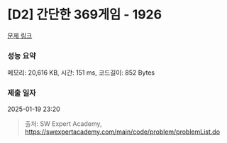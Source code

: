 # [D2] 간단한 369게임 - 1926 

[문제 링크](https://swexpertacademy.com/main/code/problem/problemDetail.do?contestProbId=AV5PTeo6AHUDFAUq) 

### 성능 요약

메모리: 20,616 KB, 시간: 151 ms, 코드길이: 852 Bytes

### 제출 일자

2025-01-19 23:20



> 출처: SW Expert Academy, https://swexpertacademy.com/main/code/problem/problemList.do